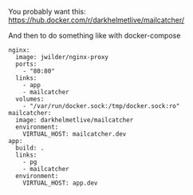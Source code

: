 You probably want this: https://hub.docker.com/r/darkhelmetlive/mailcatcher/

And then to do something like with docker-compose

    nginx:
      image: jwilder/nginx-proxy
      ports:
        - "80:80"
      links:
        - app
        - mailcatcher
      volumes:
        - "/var/run/docker.sock:/tmp/docker.sock:ro"
    mailcatcher:
      image: darkhelmetlive/mailcatcher
      environment:
        VIRTUAL_HOST: mailcatcher.dev
    app:
      build: .
      links:
        - pg
        - mailcatcher
      environment:
        VIRTUAL_HOST: app.dev
